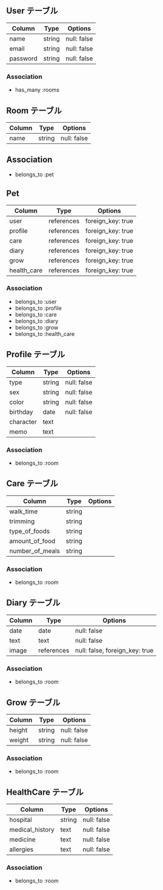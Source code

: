 ## User テーブル

|  Column            |  Type               |  Options          |
| ------------------ | ------------------- | ----------------- |
| name               | string              | null: false       |
| email              | string              | null: false       |
| password           | string              | null: false       |

### Association
- has_many :rooms

## Room テーブル

|  Column            |  Type            |  Options            |
| ------------------ | ---------------- | ------------------- |
| name               | string           | null: false         |

## Association
- belongs_to :pet

## Pet

|  Column            |  Type            |  Options            |
| ------------------ | ---------------- | ------------------- |
| user               | references       | foreign_key: true   |
| profile            | references       | foreign_key: true   |
| care               | references       | foreign_key: true   |
| diary              | references       | foreign_key: true   |
| grow               | references       | foreign_key: true   |
| health_care        | references       | foreign_key: true   |

### Association
- belongs_to :user
- belongs_to :profile
- belongs_to :care
- belongs_to :diary
- belongs_to :grow
- belongs_to :health_care

## Profile テーブル
|  Column            |  Type               |  Options          |
| ------------------ | ------------------- | ----------------- |
| type               | string              | null: false       |
| sex                | string              | null: false       |
| color              | string              | null: false       |
| birthday           | date                | null: false       | 
| character          | text                |                   |
| memo               | text                |                   |

### Association
- belongs_to :room

## Care テーブル
|  Column            |  Type               |  Options          |
| ------------------ | ------------------- | ----------------- |
| walk_time          | string              |                   |
| trimming           | string              |                   |
| type_of_foods      | string              |                   |
| amount_of_food     | string              |                   |
| number_of_meals    | string              |                   |

### Association
- belongs_to :room

## Diary テーブル

|  Column            |  Type               |  Options                        |
| ------------------ | ------------------- | ------------------------------- |
| date               | date                | null: false                     |
| text               | text                | null: false                     |
| image              | references          | null: false, foreign_key: true  |

### Association
- belongs_to :room

## Grow テーブル

|  Column            |  Type               |  Options           |
| ------------------ | ------------------- | ------------------ |
| height             | string              | null: false        |
| weight             | string              | null: false        |

### Association
- belongs_to :room

## HealthCare テーブル

|  Column            |  Type               |  Options           |
| ------------------ | ------------------- | ------------------ |
| hospital           | string              | null: false        |
| medical_history    | text                | null: false        |
| medicine           | text                | null: false        |
| allergies          | text                | null: false        |

### Association
- belongs_to :room